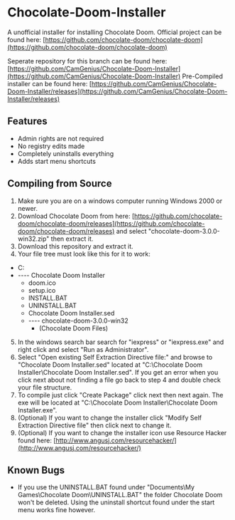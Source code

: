 # Chocolate-Doom-Installer

A unofficial installer for installing Chocolate Doom. Official project can be found here: [https://github.com/chocolate-doom/chocolate-doom](https://github.com/chocolate-doom/chocolate-doom)

Seperate repository for this branch can be found here: [https://github.com/CamGenius/Chocolate-Doom-Installer](https://github.com/CamGenius/Chocolate-Doom-Installer)
Pre-Compiled installer can be found here: [https://github.com/CamGenius/Chocolate-Doom-Installer/releases](https://github.com/CamGenius/Chocolate-Doom-Installer/releases)

## Features

- Admin rights are not required
- No registry edits made
- Completely uninstalls everything
- Adds start menu shortcuts

## Compiling from Source

1. Make sure you are on a windows computer running Windows 2000 or newer.
2. Download Chocolate Doom from here: [https://github.com/chocolate-doom/chocolate-doom/releases](https://github.com/chocolate-doom/chocolate-doom/releases) and select &quot;chocolate-doom-3.0.0-win32.zip&quot; then extract it.
3. Download this repository and extract it.
4. Your file tree must look like this for it to work:
* C:
* ---- Chocolate Doom Installer
    + doom.ico
    + setup.ico
    + INSTALL.BAT
    + UNINSTALL.BAT
    + Chocolate Doom Installer.sed
    + ---- chocolate-doom-3.0.0-win32
        + (Chocolate Doom Files)

5. In the windows search bar search for &quot;iexpress&quot; or &quot;iexpress.exe&quot; and right click and select &quot;Run as Administrator&quot;.
6. Select &quot;Open existing Self Extraction Directive file:&quot; and browse to &quot;Chocolate Doom Installer.sed&quot; located at &quot;C:\Chocolate Doom Installer\Chocolate Doom Installer.sed&quot;. If you get an error when you click next about not finding a file go back to step 4 and double check your file structure.
7. To compile just click &quot;Create Package&quot; click next then next again. The exe will be located at &quot;C:\Chocolate Doom Installer\Chocolate Doom Installer.exe&quot;.
8. (Optional) If you want to change the installer click &quot;Modify Self Extraction Directive file&quot; then click next to change it.
9. (Optional) If you want to change the installer icon use Resource Hacker found here: [http://www.angusj.com/resourcehacker/](http://www.angusj.com/resourcehacker/)

## Known Bugs

- If you use the UNINSTALL.BAT found under &quot;Documents\My Games\Chocolate Doom\UNINSTALL.BAT&quot; the folder Chocolate Doom won&#39;t be deleted. Using the uninstall shortcut found under the start menu works fine however.

